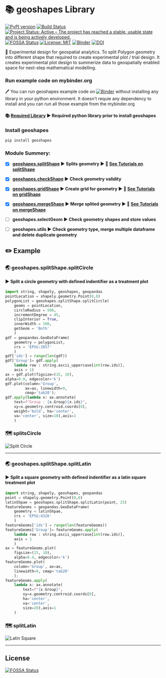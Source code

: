 # :books: geoshapes Library
[![PyPI version](https://badge.fury.io/py/geoshapes.svg)](https://badge.fury.io/py/geoshapes)
[![Build Status](https://app.travis-ci.com/abiraihan/geoshapes.svg?branch=master)](https://app.travis-ci.com/abiraihan/geoshapes)
[![Project Status: Active – The project has reached a stable, usable state and is being actively developed.](https://www.repostatus.org/badges/latest/active.svg)](https://www.repostatus.org/#active)
[![FOSSA Status](https://app.fossa.com/api/projects/git%2Bgithub.com%2Fabiraihan%2Fgeoshapes.svg?type=shield)](https://app.fossa.com/projects/git%2Bgithub.com%2Fabiraihan%2Fgeoshapes?ref=badge_shield)
[![License: MIT](https://img.shields.io/badge/License-MIT-yellow.svg)](https://opensource.org/licenses/MIT)
[![Binder](https://mybinder.org/badge_logo.svg)](https://mybinder.org/v2/gh/abiraihan/geoshapes/master)
[![DOI](https://zenodo.org/badge/DOI/10.5281/zenodo.5559438.svg)](https://doi.org/10.5281/zenodo.5559438)

:memo: Experimental design for geospatial analytics.
To split Polygon geometry into different shape that required to create
experimental plot / trial design. It creates experimental
plot design to summerize data to geospatially enabled space for next-step
mathematical modelling.


### Run example code on mybinder.org
:pen: You can run geoshapes example code on [![Binder](https://mybinder.org/badge_logo.svg)](https://mybinder.org/v2/gh/abiraihan/geoshapes/master) without installing any library in your python environment.
It doesn't requie any dependency to install and you can run all those example from the mybinder.org


#### :books: **<a href="./docs/usage.rst">Required Library</a> :arrow_forward: Required python library prior to install geoshapes**

### Install geoshapes
```python
pip install geoshapes
```

### Module Summery:

- [x]  **<a href="./docs/splitShape.rst">geoshapes.splitShape</a> :arrow_forward: Splits geometry :arrow_forward: :notebook: <a href="./example/splitShape.ipynb">See Tutorials on splitShape</a>**
- [x]  **<a href="./docs/checkShape.rst">geoshapes.checkShape</a> :arrow_forward: Check geometry validity**
- [x]  **<a href="./docs/gridShape.rst">geoshapes.gridShape</a> :arrow_forward: Create grid for geometry :arrow_forward: :notebook: <a href="./example/gridShape.ipynb">See Tutorials on gridShape</a>**
- [x]  **<a href="./docs/mergeShape.rst">geoshapes.mergeShape</a> :arrow_forward: Merge splited geometry :arrow_forward: :notebook: <a href="./example/mergeShape.ipynb">See Tutorials on mergeShape</a>**
- [ ]   **geoshapes.selectGeom :arrow_forward: Check geometry shapes and store values**
- [ ]   **geoshapes.utils :arrow_forward: Check geometry type, merge multiple dataframe and delete duplicate geometry**


## :pencil2: Example
### :earth_asia: geoshapes.splitShape.splitCircle
#### :arrow_forward: Split a circle geometry with defined indentifier as a treatment plot
```python
import string, shapely, geoshapes, geopandas
pointLocation = shapely.geometry.Point(0,0)
polygonList = geoshapes.splitShape.splitCircle(
    geoms = pointLocation,
    circleRadius = 500,
    incrementDegree = 45,
    clipInterior = True,
    innerWidth = 100,
    getGeom = 'Both'
    )
gdf = geopandas.GeoDataFrame(
    geometry = polygonList,
    crs = 'EPSG:3857'
    )
gdf['ids'] = range(len(gdf))
gdf['Group']= gdf.apply(
    lambda row : string.ascii_uppercase[int(row.ids)],
    axis = 1)
ax = gdf.plot(figsize=(15, 10),
alpha=0.0, edgecolor='k')
gdf.plot(column='Group',
         ax=ax, linewidth=9,
         cmap='tab20');
gdf.apply(lambda x: ax.annotate(
    text=f"Group : {x.Group}{x.ids}",
    xy=x.geometry.centroid.coords[0],
    weight='bold', ha='center',
    va='center', size=10),axis=1
    )
```

### :world_map: splitsCircle

![Split CIrcle](https://github.com/abiraihan/geoshapes/blob/master/docs/images/splitCircle.png?style-centerme)
_____



### :earth_asia: geoshapes.splitShape.splitLatin
#### :arrow_forward: Split a square geometry with defined indentifier as a latin square treatment plot
```python
import string, shapely, geoshapes, geopandas
point = shapely.geometry.Point(0,0)
latinShpae = geoshapes.splitShape.splitLatin(point, 25)
featureGeoms = geopandas.GeoDataFrame(
    geometry = latinShpae,
    crs = 'EPSG:4326'
    )
featureGeoms['ids'] = range(len(featureGeoms))
featureGeoms['Group']= featureGeoms.apply(
    lambda row : string.ascii_uppercase[int(row.ids)],
    axis = 1
    )
ax = featureGeoms.plot(
    figsize=(15, 10),
    alpha=0.4, edgecolor='k')
featureGeoms.plot(
    column='Group', ax=ax,
    linewidth=9, cmap='tab20'
    );
featureGeoms.apply(
    lambda x: ax.annotate(
        text=f"{x.Group}",
        xy=x.geometry.centroid.coords[0],
        ha='center',
        va='center',
        size=20),axis=1
    )
```

### :world_map: splitLatin

![Latin Square](https://github.com/abiraihan/geoshapes/blob/master/docs/images/latinSquare.png)
_____


## License
[![FOSSA Status](https://app.fossa.com/api/projects/git%2Bgithub.com%2Fabiraihan%2Fgeoshapes.svg?type=large)](https://app.fossa.com/projects/git%2Bgithub.com%2Fabiraihan%2Fgeoshapes?ref=badge_large)